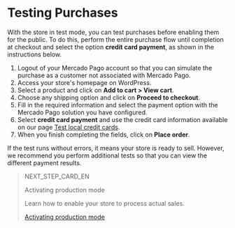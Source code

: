 # Testing Purchases

With the store in test mode, you can test purchases before enabling them for the public. To do this, perform the entire purchase flow until completion at checkout and select the option **credit card payment**, as shown in the instructions below.

1. Logout of your Mercado Pago account so that you can simulate the purchase as a customer not associated with Mercado Pago.
2. Access your store's homepage on WordPress.
3. Select a product and click on **Add to cart > View cart**.
4. Choose any shipping option and click on **Proceed to checkout**.
5. Fill in the required information and select the payment option with the Mercado Pago solution you have configured.
6. Select **credit card payment** and use the credit card information available on our page [Test local credit cards](/developers/en/docs/woocomerce/additional-content/test-cards).
7. When you finish completing the fields, click on **Place order**.

If the test runs without errors, it means your store is ready to sell. However, we recommend you perform additional tests so that you can view the different payment results.

> NEXT_STEP_CARD_EN
>
> Activating production mode
>
> Learn how to enable your store to process actual sales.
>
> [Activating production mode](https://www.mercadopago[FAKER][URL][DOMAIN]/developers/en/guides/woocommerce/goto-production)